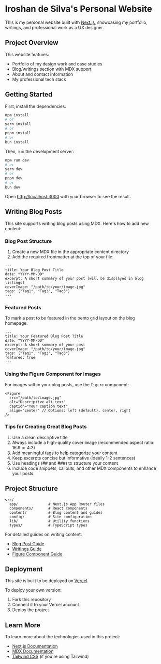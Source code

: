 # Iroshan de Silva's Personal Website

This is my personal website built with [Next.js](https://nextjs.org), showcasing my portfolio, writings, and professional work as a UX designer.

## Project Overview

This website features:
- Portfolio of my design work and case studies
- Blog/writings section with MDX support
- About and contact information
- My professional tech stack

## Getting Started

First, install the dependencies:

```bash
npm install
# or
yarn install
# or
pnpm install
# or
bun install
```

Then, run the development server:

```bash
npm run dev
# or
yarn dev
# or
pnpm dev
# or
bun dev
```

Open [http://localhost:3000](http://localhost:3000) with your browser to see the result.

## Writing Blog Posts

This site supports writing blog posts using MDX. Here's how to add new content:

### Blog Post Structure

1. Create a new MDX file in the appropriate content directory
2. Add the required frontmatter at the top of your file:

```mdx
---
title: Your Blog Post Title
date: "YYYY-MM-DD"
excerpt: A short summary of your post (will be displayed in blog listings)
coverImage: "/path/to/your/image.jpg"
tags: ["Tag1", "Tag2", "Tag3"]
---
```

### Featured Posts

To mark a post to be featured in the bento grid layout on the blog homepage:

```mdx
---
title: Your Featured Blog Post Title
date: "YYYY-MM-DD"
excerpt: A short summary of your post
coverImage: "/path/to/your/image.jpg"
tags: ["Tag1", "Tag2", "Tag3"]
featured: true
---
```

### Using the Figure Component for Images

For images within your blog posts, use the `Figure` component:

```mdx
<Figure
  src="/path/to/image.jpg"
  alt="Descriptive alt text"
  caption="Your caption text"
  align="center" // Options: left (default), center, right
/>
```

### Tips for Creating Great Blog Posts

1. Use a clear, descriptive title
2. Always include a high-quality cover image (recommended aspect ratio: 16:9 or 4:3)
3. Add meaningful tags to help categorize your content
4. Keep excerpts concise but informative (ideally 1-2 sentences)
5. Use headings (## and ###) to structure your content
6. Include code snippets, callouts, and other MDX components to enhance your posts

## Project Structure

```
src/
  app/              # Next.js App Router files
  components/       # React components
  content/          # Blog content and guides
  config/           # Site configuration
  lib/              # Utility functions
  types/            # TypeScript types
```

For detailed guides on writing content:
- [Blog Post Guide](/src/content/BLOG-GUIDE.md)
- [Writings Guide](/src/content/WRITINGS-GUIDE.md)
- [Figure Component Guide](/src/content/FIGURE-GUIDE.md)

## Deployment

This site is built to be deployed on [Vercel](https://vercel.com).

To deploy your own version:

1. Fork this repository
2. Connect it to your Vercel account
3. Deploy the project

## Learn More

To learn more about the technologies used in this project:

- [Next.js Documentation](https://nextjs.org/docs)
- [MDX Documentation](https://mdxjs.com/)
- [Tailwind CSS](https://tailwindcss.com/docs) (if you're using Tailwind)
